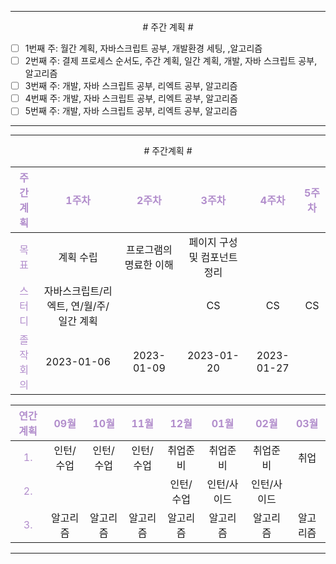 

----

<div align='center'>
# 주간 계획 #
</div>

- [ ]  1번째 주: 월간 계획, 자바스크립트 공부, 개발환경 세팅, ,알고리즘
- [ ]  2번째 주: 결제 프로세스 순서도, 주간 계획, 일간 계획, 개발, 자바 스크립트 공부, 알고리즘 
- [ ]  3번째 주: 개발, 자바 스크립트 공부, 리엑트 공부, 알고리즘
- [ ]  4번째 주: 개발, 자바 스크립트 공부, 리엑트 공부, 알고리즘
- [ ]  5번째 주: 개발, 자바 스크립트 공부, 리엑트 공부, 알고리즘

----


----

<div align='center'>
# 주간계획 #
</div>

|<span style="color:#b28ecc">주간계획</span>|<span style="color:#b28ecc">1주차</span>|<span style="color:#b28ecc">2주차</span>|<span style="color:#b28ecc">3주차</span>|<span style="color:#b28ecc">4주차</span>|<span style="color:#b28ecc">5주차</span>|
|:------:|:---:|:---:|:---:|:---:|:---:|
|<span style="color:#b28ecc">목표</span>| 계획 수립 | 프로그램의 명료한 이해 | 페이지 구성 및 컴포넌트 정리 |  |  |
|<span style="color:#b28ecc">스터디</span>| 자바스크립트/리엑트, 연/월/주/일간 계획 |  | CS | CS | CS |
|<span style="color:#b28ecc">졸작회의</span>| 2023-01-06 | 2023-01-09 | 2023-01-20 | 2023-01-27 |

|<span style="color:#b28ecc">연간계획</span>|<span style="color:#b28ecc">09월</span>|<span style="color:#b28ecc">10월</span>|<span style="color:#b28ecc">11월</span>|<span style="color:#b28ecc">12월</span>|<span style="color:#b28ecc">01월</span>|<span style="color:#b28ecc">02월</span>|<span style="color:#b28ecc">03월</span>|
|:------:|:---:|:---:|:---:|:---:|:---:|:---:|:---:|
|<span style="color:#b28ecc">1.</span>| 인턴/수업 | 인턴/수업 | 인턴/수업 | 취업준비 | 취업준비 | 취업준비 | 취업 |
|<span style="color:#b28ecc">2.</span>|  |  |  | 인턴/수업 | 인턴/사이드 | 인턴/사이드 |  |
|<span style="color:#b28ecc">3.</span>| 알고리즘 | 알고리즘 | 알고리즘 | 알고리즘 | 알고리즘 | 알고리즘 | 알고리즘 |

----
